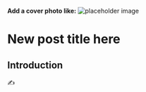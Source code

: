 **Add a cover photo like:**
![placeholder image](https://via.placeholder.com/1200x600)

# New post title here

## Introduction

✍️ 
